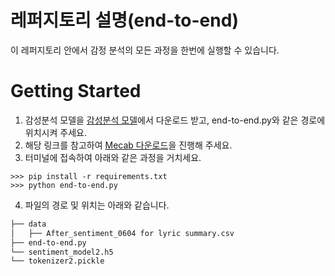 # 레퍼지토리 설명(end-to-end)
이 레퍼지토리 안에서 감정 분석의 모든 과정을 한번에 실행할 수 있습니다.<br>

# Getting Started
1. 감성분석 모델을 [감성분석 모델](https://drive.google.com/file/d/1-2xjvBezQ8gJRI5Y--43l8iJVFRQ3Zva/view?usp=sharing)에서 다운로드 받고, end-to-end.py와 같은 경로에 위치시켜 주세요.
2. 해당 링크를 참고하여 [Mecab 다운로드](https://velog.io/@wkfwktka/%EC%9C%88%EB%8F%84%EC%9A%B0%EC%97%90-Mecab-%EC%84%A4%EC%B9%98Python)을 진행해 주세요.
3. 터미널에 접속하여 아래와 같은 과정을 거치세요. 
 ```
 >>> pip install -r requirements.txt
 >>> python end-to-end.py
 ```
4. 파일의 경로 및 위치는 아래와 같습니다.
```bash
├── data
│   ├── After_sentiment_0604 for lyric summary.csv
├── end-to-end.py
└── sentiment_model2.h5
└── tokenizer2.pickle
``` 
